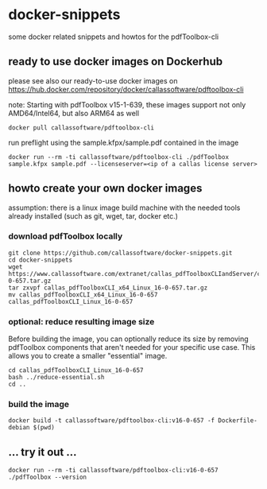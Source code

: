 # docker-snippets
some docker related snippets and howtos for the pdfToolbox-cli

## ready to use docker images on Dockerhub
please see also our ready-to-use docker images on https://hub.docker.com/repository/docker/callassoftware/pdftoolbox-cli

note: Starting with pdfToolbox v15-1-639, these images support not only AMD64/Intel64, but also ARM64 as well
```
docker pull callassoftware/pdftoolbox-cli
```
run preflight using the sample.kfpx/sample.pdf contained in the image
```
docker run --rm -ti callassoftware/pdftoolbox-cli ./pdfToolbox sample.kfpx sample.pdf --licenseserver=<ip of a callas license server>
```

## howto create your own docker images

assumption: there is a linux image build machine with the needed tools already installed (such as git, wget, tar, docker etc.)

### download pdfToolbox locally
```
git clone https://github.com/callassoftware/docker-snippets.git
cd docker-snippets
wget https://www.callassoftware.com/extranet/callas_pdfToolboxCLIandServer/callas_pdfToolboxCLI_x64_Linux_16-0-657.tar.gz
tar zxvpf callas_pdfToolboxCLI_x64_Linux_16-0-657.tar.gz
mv callas_pdfToolboxCLI_x64_Linux_16-0-657 callas_pdfToolboxCLI_Linux_16-0-657
```

### optional: reduce resulting image size
Before building the image, you can optionally reduce its size by removing pdfToolbox components that aren't needed for your specific use case. This allows you to create a smaller "essential" image.

```
cd callas_pdfToolboxCLI_Linux_16-0-657
bash ../reduce-essential.sh
cd ..
```

### build the image
```
docker build -t callassoftware/pdftoolbox-cli:v16-0-657 -f Dockerfile-debian $(pwd)
```

## ... try it out ...

```
docker run --rm -ti callassoftware/pdftoolbox-cli:v16-0-657 ./pdfToolbox --version
```

